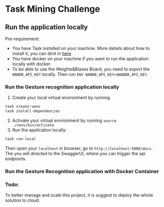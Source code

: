 # Task Mining Challenge

## Run the application locally 
Pre-requirement: 
- You have Task installed on your machine. More details about how to install it, you can dinit in [here](https://taskfile.dev/installation/)
- You have docker on your machine if you want to run the application locally with docker.
- To be able to use the Weights&Biases Board, you need to export the `WANDB_API_KEY` locally. Then run `ENV WANDB_API_KEY=$WANDB_API_KEY`.


### Run the Gesture recognition application locally

1. Create your local virtual environment by running 
```bash
task create-venv
task install-dependencies
```
2. Activate your virtual environment by running `source ./venv/bin/activate`
3. Run the application locally:
```bash
task run-local
```
Then open your `localhost` in browser, go to `http://localhost:5000/docs`. The you will directed to the SwaggerUI, where you can trigger the api endpionts.

### Run the Gesture Recognition application with Docker Container


### Todo:

To better manage and scale this project, it is suggest to deploy the whole solution to cloud.